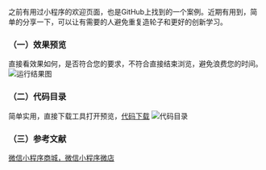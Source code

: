 之前有用过小程序的欢迎页面，也是GitHub上找到的一个案例。近期有用到，简单的分享一下，可以让有需要的人避免重复造轮子和更好的创新学习。

### （一）效果预览
直接看效果如何，是否符合您的要求，不符合直接结束浏览，避免浪费您的时间。
![运行结果图](http://pbr0erxxq.bkt.clouddn.com/2018-07-29/02.gif)

### （二）代码目录
简单实用，直接下载工具打开预览，[代码下载](https://github.com/super456/wechatWeclomePage)
![代码目录](http://pbr0erxxq.bkt.clouddn.com/2018-07-29/01.png)

### （三）参考文献
[微信小程序商城，微信小程序微店](https://github.com/EastWorld/wechat-app-mall)

